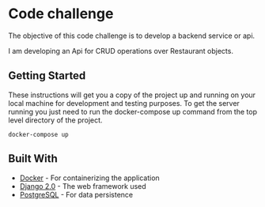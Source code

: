 # Code challenge

The objective of this code challenge is to develop a backend service or api.

I am developing an Api for CRUD operations over Restaurant objects.

## Getting Started

These instructions will get you a copy of the project up and running on your local machine for development and testing purposes. To get the server running you just need to run the docker-compose up command from the top level directory of the project.

```
docker-compose up
```

## Built With

* [Docker](https://www.docker.com/) - For containerizing the application
* [Django 2.0](https://www.djangoproject.com/) - The web framework used
* [PostgreSQL](https://www.postgresql.org/) - For data persistence
